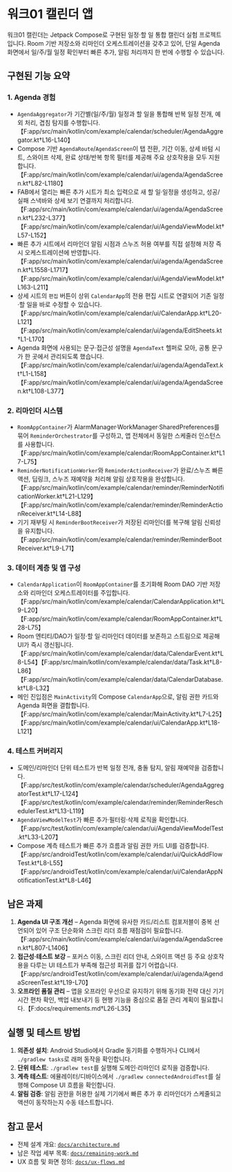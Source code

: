 # 워크01 캘린더 앱

워크01 캘린더는 Jetpack Compose로 구현된 일정·할 일 통합 캘린더 실험 프로젝트입니다. Room 기반 저장소와 리마인더 오케스트레이션을 갖추고 있어, 단일 Agenda 화면에서 일/주/월 일정 확인부터 빠른 추가, 알림 처리까지 한 번에 수행할 수 있습니다.

## 구현된 기능 요약

### 1. Agenda 경험
- `AgendaAggregator`가 기간별(일/주/월) 일정과 할 일을 통합해 반복 일정 전개, 예외 처리, 겹침 탐지를 수행합니다.【F:app/src/main/kotlin/com/example/calendar/scheduler/AgendaAggregator.kt†L16-L140】
- Compose 기반 `AgendaRoute`/`AgendaScreen`이 탭 전환, 기간 이동, 상세 바텀 시트, 스와이프 삭제, 완료 상태/반복 항목 필터를 제공해 주요 상호작용을 모두 지원합니다.【F:app/src/main/kotlin/com/example/calendar/ui/agenda/AgendaScreen.kt†L82-L1180】
- FAB에서 열리는 빠른 추가 시트가 최소 입력으로 새 할 일·일정을 생성하고, 성공/실패 스낵바와 상세 보기 연결까지 처리합니다.【F:app/src/main/kotlin/com/example/calendar/ui/agenda/AgendaScreen.kt†L232-L377】【F:app/src/main/kotlin/com/example/calendar/ui/AgendaViewModel.kt†L57-L152】
- 빠른 추가 시트에서 리마인더 알림 시점과 스누즈 허용 여부를 직접 설정해 저장 즉시 오케스트레이션에 반영합니다.【F:app/src/main/kotlin/com/example/calendar/ui/agenda/AgendaScreen.kt†L1558-L1717】【F:app/src/main/kotlin/com/example/calendar/ui/AgendaViewModel.kt†L163-L211】
- 상세 시트의 `편집` 버튼이 상위 `CalendarApp`의 전용 편집 시트로 연결되어 기존 일정·할 일을 바로 수정할 수 있습니다.【F:app/src/main/kotlin/com/example/calendar/ui/CalendarApp.kt†L20-L121】【F:app/src/main/kotlin/com/example/calendar/ui/agenda/EditSheets.kt†L1-L170】
- Agenda 화면에 사용되는 문구·접근성 설명을 `AgendaText` 헬퍼로 모아, 공통 문구가 한 곳에서 관리되도록 했습니다.【F:app/src/main/kotlin/com/example/calendar/ui/agenda/AgendaText.kt†L1-L158】【F:app/src/main/kotlin/com/example/calendar/ui/agenda/AgendaScreen.kt†L108-L377】

### 2. 리마인더 시스템
- `RoomAppContainer`가 AlarmManager·WorkManager·SharedPreferences를 묶어 `ReminderOrchestrator`를 구성하고, 앱 전체에서 동일한 스케줄러 인스턴스를 사용합니다.【F:app/src/main/kotlin/com/example/calendar/RoomAppContainer.kt†L17-L75】
- `ReminderNotificationWorker`와 `ReminderActionReceiver`가 완료/스누즈 빠른 액션, 딥링크, 스누즈 재예약을 처리해 알림 상호작용을 완성합니다.【F:app/src/main/kotlin/com/example/calendar/reminder/ReminderNotificationWorker.kt†L21-L129】【F:app/src/main/kotlin/com/example/calendar/reminder/ReminderActionReceiver.kt†L14-L88】
- 기기 재부팅 시 `ReminderBootReceiver`가 저장된 리마인더를 복구해 알림 신뢰성을 유지합니다.【F:app/src/main/kotlin/com/example/calendar/reminder/ReminderBootReceiver.kt†L9-L71】

### 3. 데이터 계층 및 앱 구성
- `CalendarApplication`이 `RoomAppContainer`를 초기화해 Room DAO 기반 저장소와 리마인더 오케스트레이터를 주입합니다.【F:app/src/main/kotlin/com/example/calendar/CalendarApplication.kt†L9-L20】【F:app/src/main/kotlin/com/example/calendar/RoomAppContainer.kt†L28-L75】
- Room 엔티티/DAO가 일정·할 일·리마인더 데이터를 보존하고 스트림으로 제공해 UI가 즉시 갱신됩니다.【F:app/src/main/kotlin/com/example/calendar/data/CalendarEvent.kt†L8-L54】【F:app/src/main/kotlin/com/example/calendar/data/Task.kt†L8-L86】【F:app/src/main/kotlin/com/example/calendar/data/CalendarDatabase.kt†L8-L32】
- 메인 진입점은 `MainActivity`의 Compose `CalendarApp`으로, 알림 권한 카드와 Agenda 화면을 결합합니다.【F:app/src/main/kotlin/com/example/calendar/MainActivity.kt†L7-L25】【F:app/src/main/kotlin/com/example/calendar/ui/CalendarApp.kt†L18-L121】

### 4. 테스트 커버리지
- 도메인/리마인더 단위 테스트가 반복 일정 전개, 충돌 탐지, 알림 재예약을 검증합니다.【F:app/src/test/kotlin/com/example/calendar/scheduler/AgendaAggregatorTest.kt†L17-L124】【F:app/src/test/kotlin/com/example/calendar/reminder/ReminderReschedulerTest.kt†L13-L119】
- `AgendaViewModelTest`가 빠른 추가·필터링·삭제 로직을 확인합니다.【F:app/src/test/kotlin/com/example/calendar/ui/AgendaViewModelTest.kt†L33-L207】
- Compose 계측 테스트가 빠른 추가 흐름과 알림 권한 카드 UI를 검증합니다.【F:app/src/androidTest/kotlin/com/example/calendar/ui/QuickAddFlowTest.kt†L8-L55】【F:app/src/androidTest/kotlin/com/example/calendar/ui/CalendarAppNotificationTest.kt†L8-L46】

## 남은 과제
1. **Agenda UI 구조 개선** – Agenda 화면에 유사한 카드/리스트 컴포저블이 중복 선언되어 있어 구조 단순화와 스크린 리더 흐름 재점검이 필요합니다.【F:app/src/main/kotlin/com/example/calendar/ui/agenda/AgendaScreen.kt†L807-L1406】
2. **접근성·테스트 보강** – 포커스 이동, 스크린 리더 안내, 스와이프 액션 등 주요 상호작용을 다루는 UI 테스트가 부족해 접근성 회귀를 잡기 어렵습니다.【F:app/src/androidTest/kotlin/com/example/calendar/ui/agenda/AgendaScreenTest.kt†L19-L70】
3. **오프라인 품질 관리** – 앱을 오프라인 우선으로 유지하기 위해 동기화 전략 대신 기기 시간 편차 확인, 백업 내보내기 등 현행 기능을 중심으로 품질 관리 계획이 필요합니다.【F:docs/requirements.md†L26-L35】

## 실행 및 테스트 방법
1. **의존성 설치**: Android Studio에서 Gradle 동기화를 수행하거나 CLI에서 `./gradlew tasks`로 래퍼 동작을 확인합니다.
2. **단위 테스트**: `./gradlew test`를 실행해 도메인·리마인더 로직을 검증합니다.
3. **계측 테스트**: 에뮬레이터/디바이스에서 `./gradlew connectedAndroidTest`를 실행해 Compose UI 흐름을 확인합니다.
4. **알림 검증**: 알림 권한을 허용한 실제 기기에서 빠른 추가 후 리마인더가 스케줄되고 액션이 동작하는지 수동 테스트합니다.

## 참고 문서
- 전체 설계 개요: [`docs/architecture.md`](docs/architecture.md)
- 남은 작업 세부 목록: [`docs/remaining-work.md`](docs/remaining-work.md)
- UX 흐름 및 화면 정의: [`docs/ux-flows.md`](docs/ux-flows.md)

